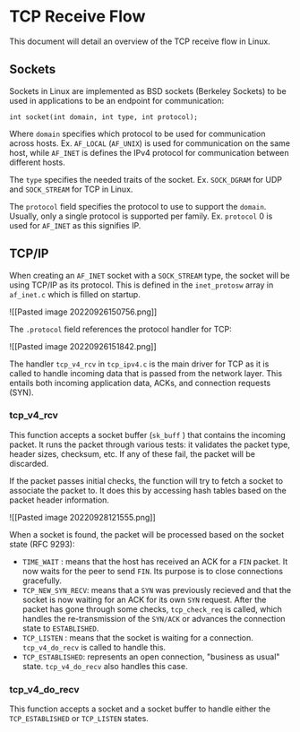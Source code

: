 # TCP Receive Flow
This document will detail an overview of the TCP receive flow in Linux.

## Sockets
Sockets in Linux are implemented as BSD sockets (Berkeley Sockets) to be used in applications to be an endpoint for communication:

```
int socket(int domain, int type, int protocol);
```

Where `domain` specifies which protocol to be used for communication across hosts. Ex. `AF_LOCAL` (`AF_UNIX`) is used for communication on the same host, while `AF_INET` is defines the IPv4 protocol for communication between different hosts.

The `type` specifies the needed traits of the socket. Ex. `SOCK_DGRAM` for UDP and `SOCK_STREAM` for TCP in Linux.

The `protocol` field specifies the protocol to use to support the `domain`. Usually, only a single protocol is supported per family. Ex. `protocol` 0 is used for `AF_INET` as this signifies IP.

## TCP/IP
When creating an `AF_INET` socket with a `SOCK_STREAM`  type, the socket will be using TCP/IP as its protocol. This is defined in the `inet_protosw` array in `af_inet.c` which is filled on startup. 

![[Pasted image 20220926150756.png]]

The `.protocol` field references the protocol handler for TCP:

![[Pasted image 20220926151842.png]]

The handler `tcp_v4_rcv`  in `tcp_ipv4.c` is the main driver for TCP as it is called to handle incoming data that is passed from the network layer. This entails both incoming application data, ACKs, and connection requests (SYN). 

### tcp_v4_rcv
This function accepts a socket buffer (`sk_buff` ) that contains the incoming packet. It runs the packet through various tests: it validates the packet type, header sizes, checksum, etc. If any of these fail, the packet will be discarded. 

If the packet passes initial checks, the function will try to fetch a socket to associate the packet to. It does this by accessing hash tables based on the packet header information.

![[Pasted image 20220928121555.png]]

When a socket is found, the packet will be processed based on the socket state (RFC 9293):

- `TIME_WAIT` : means that the host has received an ACK for a  `FIN`  packet. It now waits for the peer to send `FIN`. Its purpose is to close connections gracefully.
- `TCP_NEW_SYN_RECV`: means that a `SYN` was previously recieved and that the socket is now waiting for an ACK for its own `SYN` request. After the packet has gone through some checks, `tcp_check_req` is called, which handles the re-transmission of the `SYN/ACK` or advances the connection state to `ESTABLISHED`.
- `TCP_LISTEN` : means that the socket is waiting for a connection. `tcp_v4_do_recv` is called to handle this.
- `TCP_ESTABLISHED`: represents an open connection, "business as usual" state. `tcp_v4_do_recv` also handles this case.

### tcp_v4_do_recv
This function accepts a socket and a socket buffer to handle either the `TCP_ESTABLISHED` or `TCP_LISTEN` states. 